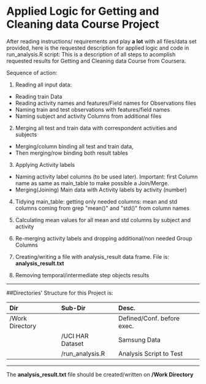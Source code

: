 
# Applied Logic for Getting and Cleaning data Course Project

After reading instructions/ requirements and play **a lot** with all files/data set provided, here is the requested description for applied logic and code in run_analysis.R script:
This is a description of all steps to acomplish requested results for Getting and Cleaning data Course from Coursera.

Sequence of action:

1. Reading all input data:
 * Reading train Data
 * Reading activity names and features/Field names for Observations files
 * Naming train and test observations with features/field names
 * Naming subject and activity Columns from additional files
    
2. Merging all test and train data with correspondent activities and subjects
 * Merging/column binding all test and train data, 
 * Then merging/row binding both result tables

3. Applying Activity labels
 * Naming activity label columns (to be used later). Important: first Column name as same as main_table to make possible a Join/Merge.
 * Merging(Joining) Main data with Activity labels by activity (number)
    

4. Tidying main_table: getting only needed columns: mean and std columns coming from grep "mean()" and "std()" from column names

5. Calculating mean values for all mean and std columns by subject and activity

6. Re-merging activity labels and dropping additional/non needed Group Columns

7. Creating/writing a file with analysis_result data frame. File is: **analysis_result.txt**

8. Removing temporal/intermediate step objects results

***
##Directories' Structure for this Project is:

|Dir             |Sub-Dir         |Desc.                      |
|:-------------- |:-------------- |:------------------------- |
|/Work Directory |                |Defined/Conf. before exec. |
|                |/UCI HAR Dataset|Samsung Data               |
|                |/run_analysis.R |Analysis Script to Test    |

***

The **analysis_result.txt** file should be created/written on **/Work Directory** 


